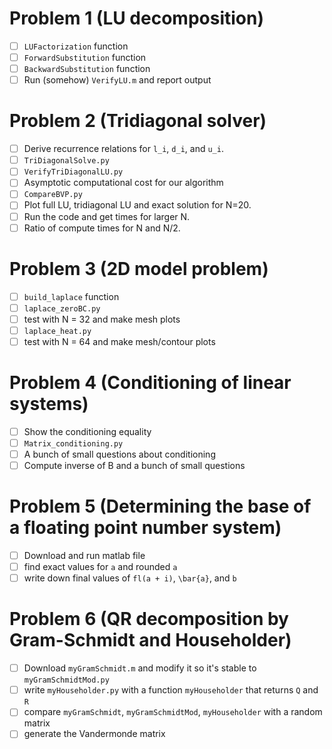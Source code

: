 # Problem 1 (LU decomposition)
 - [ ] `LUFactorization` function
 - [ ] `ForwardSubstitution` function
 - [ ] `BackwardSubstitution` function
 - [ ] Run (somehow) `VerifyLU.m` and report output

# Problem 2 (Tridiagonal solver)
 - [ ] Derive recurrence relations for `l_i`, `d_i`, and `u_i`.
 - [ ] `TriDiagonalSolve.py`
 - [ ] `VerifyTriDiagonalLU.py`
 - [ ] Asymptotic computational cost for our algorithm
 - [ ] `CompareBVP.py`
 - [ ] Plot full LU, tridiagonal LU and exact solution for N=20.
 - [ ] Run the code and get times for larger N.
 - [ ] Ratio of compute times for N and N/2.

# Problem 3 (2D model problem)
 - [ ] `build_laplace` function
 - [ ] `laplace_zeroBC.py`
 - [ ] test with N = 32 and make mesh plots
 - [ ] `laplace_heat.py`
 - [ ] test with N = 64 and make mesh/contour plots

# Problem 4 (Conditioning of linear systems)
 - [ ] Show the conditioning equality
 - [ ] `Matrix_conditioning.py`
 - [ ] A bunch of small questions about conditioning
 - [ ] Compute inverse of B and a bunch of small questions

# Problem 5 (Determining the base of a floating point number system)
 - [ ] Download and run matlab file
 - [ ] find exact values for `a` and rounded `a`
 - [ ] write down final values of `fl(a + i)`, `\bar{a}`, and `b`

# Problem 6 (QR decomposition by Gram-Schmidt and Householder)
 - [ ] Download `myGramSchmidt.m` and modify it so it's stable to `myGramSchmidtMod.py`
 - [ ] write `myHouseholder.py` with a function `myHouseholder` that returns `Q` and `R`
 - [ ] compare `myGramSchmidt`, `myGramSchmidtMod`, `myHouseholder` with a random matrix
 - [ ] generate the Vandermonde matrix
